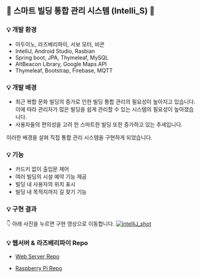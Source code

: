 ## 🏢 스마트 빌딩 통합 관리 시스템 (Intelli_S) 🏢

### 💡 개발 환경
* 아두이노, 라즈베리파이, 서보 모터, 비콘
* IntelliJ, Android Studio, Rasbian
* Spring boot, JPA, Thymeleaf, MySQL
* AltBeacon Library, Google Maps API
* Thymeleaf, Bootstrap, Firebase, MQTT

### 💡 개발 배경
* 최근 복합 문화 빌딩의 증가로 인한 빌딩 통합 관리의 필요성이 높아지고 있습니다. 이에 따라 관리자가 많은 빌딩을 쉽게 관리할 수 있는 시스템의 필요성이 높아졌습니다. 
* 사용자들의 편의성을 고려 한 스마트한 빌딩 또한 증가하고 있는 추세입니다. 
 
 이러한 배경을 살펴 직접 통합 관리 시스템을 구현하게 되었습니다. 

### 💡 기능
* 카드키 없이 출입문 제어
* 여러 빌딩의 시설 예약 기능 제공
* 빌딩 내 사용자의 위치 표시
* 빌딩 내 목적지까지 길 찾기 기능

### 💡 구현 결과

👇 아래 사진을 누르면 구현 영상으로 이동합니다. 
[![intelliJ_shot](https://user-images.githubusercontent.com/47476276/110114868-9af45f80-7df8-11eb-9890-8f4a7030db38.png)](https://www.youtube.com/watch?v=QHFfHVNGR1c)

### 💡 웹서버 & 라즈베리파이 Repo

- [Web Server Repo](https://github.com/yyjin97/Intelli_S_web_server)

- [Raspberry Pi Repo](https://github.com/yyjin97/Intelli_S_rpi) 
